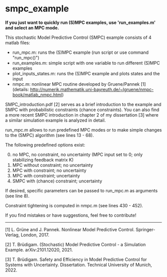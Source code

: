 # smpc_example

**If you just want to quickly run (S)MPC examples, use 'run_examples.m' and select an MPC mode.**


This stochastic Model Predictive Control (SMPC) example consists of 4 matlab files:
- run_mpc.m: runs the (S)MPC example (run script or use command "run_mpc()")
- run_examples.m: simple script with one variable to run different (S)MPC examples
- plot_inputs_states.m: runs the (S)MPC example and plots states and the input
- nmpc.m: nonlinear MPC routine developed by Gruene/Pannek [1] (details: http://numerik.mathematik.uni-bayreuth.de/~lgruene/nmpc-book/matlab_nmpc.html)

SMPC_introduction.pdf [2] serves as a brief introduction to the example and SMPC with probabilistic constraints (chance constraints). You can also find a more recent SMPC introduction in chapter 2 of my dissertation [3] where a similar simulation example is analyzed in detail.


run_mpc.m allows to run predefined MPC modes or to make simple changes to the (SMPC) algorithm (see lines 13 - 68). 

The following predefined options exist:

0) no MPC, no constraint, no uncertainty (MPC input set to 0; only stabilizing feedback matrix K)
1) MPC without constraint;  no uncertainty
2) MPC with constraint;  no uncertainty
3) MPC with constraint;  uncertainty
4) SMPC with (chance) constraint; uncertainty

If desired, specific parameters can be passed to run_mpc.m as arguments (see line 8).

Constraint tightening is computed in nmpc.m (see lines 430 - 452).


If you find mistakes or have suggestions, feel free to contribute!


---
[1] L. Grüne and J. Pannek. Nonlinear Model Predictive Control. Springer-Verlag, London, 2017.

[2] T. Brüdigam. (Stochastic) Model Predictive Control - a Simulation Example. arXiv:2101.12020, 2021.

[3] T. Brüdigam. Safety and Efficiency in Model Predictive Control for Systems with Uncertainty. Dissertation. Technical University of Munich, 2022.
